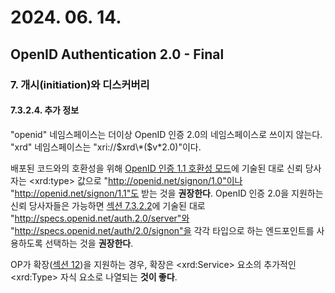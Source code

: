 # 2024. 06. 14.

## OpenID Authentication 2.0 - Final

### 7. 개시(initiation)와 디스커버리

#### 7.3.2.4. 추가 정보

"openid" 네임스페이스는 더이상 OpenID 인증 2.0의 네임스페이스로 쓰이지 않는다. "xrd" 네임스페이스는 "xri://$xrd\*($v\*2.0)"이다.

배포된 코드와의 호환성을 위해 [OpenID 인증 1.1 호환성 모드][oidc-compat-mod]에 기술된 대로 신뢰 당사자는 \<xrd:type\> 값으로 "http://openid.net/signon/1.0"이나 "http://openid.net/signon/1.1"도 받는 것을 **권장한다**. OpenID 인증 2.0을 지원하는 신뢰 당사자들은  가능하면 [섹션 7.3.2.2][oidc-section-7-3-2-2]에 기술된 대로 "http://specs.openid.net/auth.2.0/server"와 "http://specs.openid.net/auth/2.0/signon"을 각각 타입으로 하는 엔드포인트를 사용하도록 선택하는 것을 **권장한다**.

OP가 확장([섹션 12][oidc-section-12])을 지원하는 경우, 확장은 \<xrd:Service\> 요소의 추가적인 \<xrd:Type\> 자식 요소로 나열되는 **것이 좋다**.



[oidc-compat-mod]: https://openid.net/specs/openid-authentication-2_0.html#compat_mode
[oidc-section-7-3-2-2]: https://openid.net/specs/openid-authentication-2_0.html#extracting_auth
[oidc-section-12]: https://openid.net/specs/openid-authentication-2_0.html#extensions